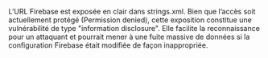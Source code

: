 L’URL Firebase est exposée en clair dans strings.xml.
Bien que l’accès soit actuellement protégé (Permission denied), cette exposition constitue une vulnérabilité de type "information disclosure".
Elle facilite la reconnaissance pour un attaquant et pourrait mener à une fuite massive de données si la configuration Firebase était modifiée de façon inappropriée.
